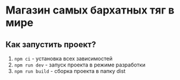 # Магазин самых бархатных тяг в мире

## Как запустить проект?

1. `npm ci` - установка всех зависимостей
2. `npm run dev` - запуск проекта в режиме разработки
3. `npm run build` - сборка проекта в папку dist
